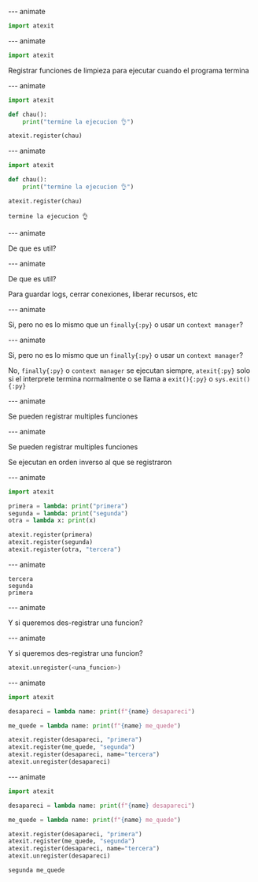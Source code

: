 
--- animate

```py
import atexit
```

--- animate

```py
import atexit
```

Registrar funciones de limpieza para ejecutar cuando el programa termina

--- animate

```py
import atexit

def chau():
    print("termine la ejecucion 👌")

atexit.register(chau)
```

--- animate

```py
import atexit

def chau():
    print("termine la ejecucion 👌")

atexit.register(chau)
```

```plain
termine la ejecucion 👌
```

--- animate

De que es util?

--- animate

De que es util?

Para guardar logs, cerrar conexiones, liberar recursos, etc

--- animate

Si, pero no es lo mismo que un `finally{:py}` o usar un `context manager`?

--- animate

Si, pero no es lo mismo que un `finally{:py}` o usar un `context manager`?

No, `finally{:py}` o `context manager` se ejecutan siempre, `atexit{:py}` solo si el interprete termina normalmente o se llama a `exit(){:py}` o `sys.exit(){:py}`

--- animate

Se pueden registrar multiples funciones

--- animate

Se pueden registrar multiples funciones

Se ejecutan en orden inverso al que se registraron

--- animate

```py
import atexit

primera = lambda: print("primera")
segunda = lambda: print("segunda")
otra = lambda x: print(x)

atexit.register(primera)
atexit.register(segunda)
atexit.register(otra, "tercera")
```

--- animate

```plain
tercera
segunda
primera
```

--- animate

Y si queremos des-registrar una funcion?

--- animate

Y si queremos des-registrar una funcion?

```py
atexit.unregister(<una_funcion>)
```

--- animate

```py
import atexit

desapareci = lambda name: print(f"{name} desapareci")

me_quede = lambda name: print(f"{name} me_quede")

atexit.register(desapareci, "primera")
atexit.register(me_quede, "segunda")
atexit.register(desapareci, name="tercera")
atexit.unregister(desapareci)
```

--- animate

```py
import atexit

desapareci = lambda name: print(f"{name} desapareci")

me_quede = lambda name: print(f"{name} me_quede")

atexit.register(desapareci, "primera")
atexit.register(me_quede, "segunda")
atexit.register(desapareci, name="tercera")
atexit.unregister(desapareci)
```

```plain
segunda me_quede
```
